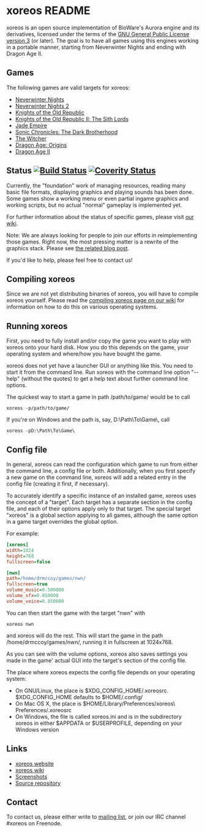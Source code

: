 xoreos README
=============

xoreos is an open source implementation of BioWare's Aurora engine and its
derivatives, licensed under the terms of the [GNU General Public License
version 3](https://www.gnu.org/licenses/gpl.html) (or later). The goal is
to have all games using this engines working in a portable manner, starting
from Neverwinter Nights and ending with Dragon Age II.


Games
-----

The following games are valid targets for xoreos:

- [Neverwinter Nights](https://en.wikipedia.org/wiki/Neverwinter_Nights)
- [Neverwinter Nights 2](https://en.wikipedia.org/wiki/Neverwinter_Nights_2)
- [Knights of the Old Republic](https://en.wikipedia.org/wiki/Star_Wars:_Knights_of_the_Old_Republic)
- [Knights of the Old Republic II: The Sith Lords](https://en.wikipedia.org/wiki/Star_Wars:_Knights_of_the_Old_Republic_II_The_Sith_Lords)
- [Jade Empire](https://en.wikipedia.org/wiki/Jade_Empire)
- [Sonic Chronicles: The Dark Brotherhood](https://en.wikipedia.org/wiki/Sonic_Chronicles:_The_Dark_Brotherhood)
- [The Witcher](https://en.wikipedia.org/wiki/The_Witcher_%28video_game%29)
- [Dragon Age: Origins](https://en.wikipedia.org/wiki/Dragon_Age:_Origins)
- [Dragon Age II](https://en.wikipedia.org/wiki/Dragon_Age_II)


Status [![Build Status](https://travis-ci.org/xoreos/xoreos.svg?branch=master)](https://travis-ci.org/xoreos/xoreos) [![Coverity Status](https://scan.coverity.com/projects/544/badge.svg)](https://scan.coverity.com/projects/544)
------

Currently, the "foundation" work of managing resources, reading many basic
file formats, displaying graphics and playing sounds has been done.
Some games show a working menu or even partial ingame graphics and working
scripts, but no actual "normal" gameplay is implemented yet.

For further information about the status of specific games, please visit
[our wiki](https://wiki.xoreos.org/index.php?title=Games).

Note: We are always looking for people to join our efforts in reimplementing
those games. Right now, the most pressing matter is a rewrite of the graphics
stack. Please see [the related blog post](https://xoreos.org/blog/2013/06/07/xoreos-needs-your-help/).

If you'd like to help, please feel free to contact us!


Compiling xoreos
----------------

Since we are not yet distributing binaries of xoreos, you will have to compile
xoreos yourself. Please read the [compiling xoreos page on our
wiki](https://wiki.xoreos.org/index.php?title=Compiling_xoreos) for information
on how to do this on various operating systems.


Running xoreos
--------------

First, you need to fully install and/or copy the game you want to play with
xoreos onto your hard disk. How you do this depends on the game, your operating
system and where/how you have bought the game.

xoreos does not yet have a launcher GUI or anything like this. You need to
start it from the command line. Run xoreos with the command line option
"--help" (without the quotes) to get a help text about further command line
options.

The quickest way to start a game in path /path/to/game/ would be to call

    xoreos -p/path/to/game/

If you're on Windows and the path is, say, D:\Path\\To\\Game\\, call

    xoreos -pD:\Path\To\Game\


Config file
-----------

In general, xoreos can read the configuration which game to run from either
the command line, a config file or both. Additionally, when you first specify
a new game on the command line, xoreos will add a related entry in the config
file (creating it first, if necessary).

To accurately identify a specific instance of an installed game, xoreos uses the
concept of a "target". Each target has a separate section in the config file,
and each of their options apply only to that target. The special target
"xoreos" is a global section applying to all games, although the same option
in a game target overrides the global option.

For example:

```ini
[xoreos]
width=1024
height=768
fullscreen=false

[nwn]
path=/home/drmccoy/games/nwn/
fullscreen=true
volume_music=0.500000
volume_sfx=0.850000
volume_voice=0.850000
```

You can then start the game with the target "nwn" with

    xoreos nwn

and xoreos will do the rest. This will start the game in the path
/home/drmccoy/games/nwn/, running it in fullscreen at 1024x768.

As you can see with the volume options, xoreos also saves settings you made in
the game' actual GUI into the target's section of the config file.

The place where xoreos expects the config file depends on your operating system:

- On GNU/Linux, the place is $XDG\_CONFIG\_HOME/.xoreosrc. $XDG\_CONFIG\_HOME
  defaults to $HOME/.config/
- On Mac OS X, the place is $HOME/Library/Preferences/xoreos\\ Preferences/.xoreosrc
- On Windows, the file is called xoreos.ini and is in the subdirectory xoreos
  in either $APPDATA or $USERPROFILE, depending on your Windows version


Links
-----

- [xoreos website](https://xoreos.org/)
- [xoreos wiki](https://wiki.xoreos.org/)
- [Screenshots](https://xoreos.org/screenshots/index.html)
- [Source repository](https://github.com/xoreos/xoreos)


Contact
-------

To contact us, please either write to [mailing list](https://xoreos.org/mailman/listinfo/xoreos-devel),
or join our IRC channel #xoreos on Freenode.
